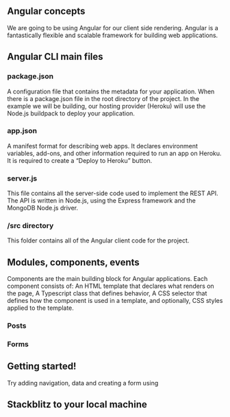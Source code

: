 ## Angular concepts

We are going to be using Angular for our client side rendering. Angular is a fantastically flexible and scalable framework for building web applications. 

## Angular CLI main files

### package.json
A configuration file that contains the metadata for your application. When there is a package.json file in the root directory of the project. In the example we will be building, our hosting provider (Heroku) will use the Node.js buildpack to deploy your application. 

### app.json
A manifest format for describing web apps. It declares environment variables, add-ons, and other information required to run an app on Heroku. It is required to create a “Deploy to Heroku” button.

### server.js

This file contains all the server-side code used to implement the REST API. The API is written in Node.js, using the Express framework and the MongoDB Node.js driver.

### /src directory
This folder contains all of the Angular client code for the project.


## Modules, components, events

Components are the main building block for Angular applications. Each component consists of: An HTML template that declares what renders on the page, A Typescript class that defines behavior, A CSS selector that defines how the component is used in a template, and optionally, CSS styles applied to the template.


### Posts
### Forms

## Getting started!

Try adding navigation, data and creating a form using 

## Stackblitz to your local machine
